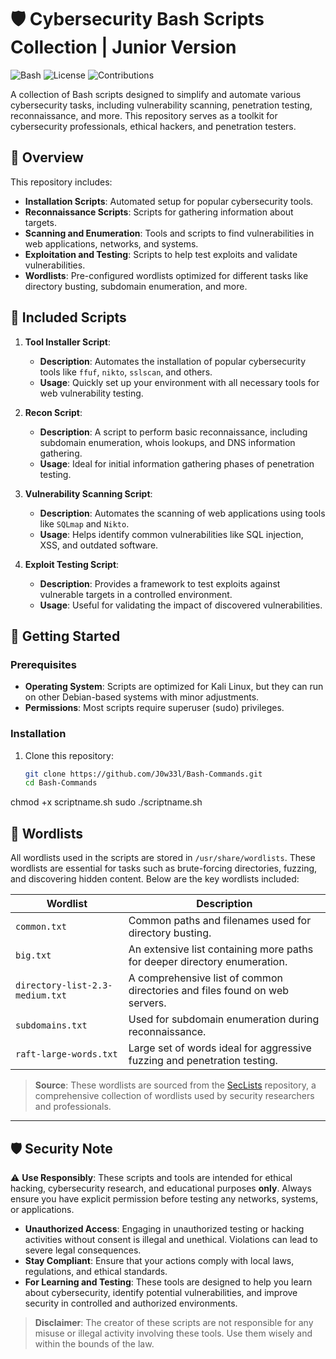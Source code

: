 # 🛡️ Cybersecurity Bash Scripts Collection | Junior Version

![Bash](https://img.shields.io/badge/Bash-Scripts-blue?style=for-the-badge&logo=gnu-bash&logoColor=white)
![License](https://img.shields.io/github/license/yourusername/cybersecurity-scripts?style=for-the-badge)
![Contributions](https://img.shields.io/badge/Contributions-Welcome-brightgreen?style=for-the-badge)

A collection of Bash scripts designed to simplify and automate various cybersecurity tasks, including vulnerability scanning, penetration testing, reconnaissance, and more. This repository serves as a toolkit for cybersecurity professionals, ethical hackers, and penetration testers.

## 📜 Overview

This repository includes:
- **Installation Scripts**: Automated setup for popular cybersecurity tools.
- **Reconnaissance Scripts**: Scripts for gathering information about targets.
- **Scanning and Enumeration**: Tools and scripts to find vulnerabilities in web applications, networks, and systems.
- **Exploitation and Testing**: Scripts to help test exploits and validate vulnerabilities.
- **Wordlists**: Pre-configured wordlists optimized for different tasks like directory busting, subdomain enumeration, and more.

## 🧰 Included Scripts

1. **Tool Installer Script**: 
   - **Description**: Automates the installation of popular cybersecurity tools like `ffuf`, `nikto`, `sslscan`, and others.
   - **Usage**: Quickly set up your environment with all necessary tools for web vulnerability testing.

2. **Recon Script**: 
   - **Description**: A script to perform basic reconnaissance, including subdomain enumeration, whois lookups, and DNS information gathering.
   - **Usage**: Ideal for initial information gathering phases of penetration testing.

3. **Vulnerability Scanning Script**: 
   - **Description**: Automates the scanning of web applications using tools like `SQLmap` and `Nikto`.
   - **Usage**: Helps identify common vulnerabilities like SQL injection, XSS, and outdated software.

4. **Exploit Testing Script**: 
   - **Description**: Provides a framework to test exploits against vulnerable targets in a controlled environment.
   - **Usage**: Useful for validating the impact of discovered vulnerabilities.

## 🚀 Getting Started

### Prerequisites

- **Operating System**: Scripts are optimized for Kali Linux, but they can run on other Debian-based systems with minor adjustments.
- **Permissions**: Most scripts require superuser (sudo) privileges.

### Installation

1. Clone this repository:

   ```bash
   git clone https://github.com/J0w33l/Bash-Commands.git
   cd Bash-Commands
  chmod +x scriptname.sh
  sudo ./scriptname.sh


## 📂 Wordlists

All wordlists used in the scripts are stored in `/usr/share/wordlists`. These wordlists are essential for tasks such as brute-forcing directories, fuzzing, and discovering hidden content. Below are the key wordlists included:

| **Wordlist**                   | **Description**                                                            |
|-------------------------------|----------------------------------------------------------------------------|
| `common.txt`                  | Common paths and filenames used for directory busting.                     |
| `big.txt`                     | An extensive list containing more paths for deeper directory enumeration.  |
| `directory-list-2.3-medium.txt` | A comprehensive list of common directories and files found on web servers. |
| `subdomains.txt`              | Used for subdomain enumeration during reconnaissance.                      |
| `raft-large-words.txt`        | Large set of words ideal for aggressive fuzzing and penetration testing.   |

> **Source**: These wordlists are sourced from the [SecLists](https://github.com/danielmiessler/SecLists) repository, a comprehensive collection of wordlists used by security researchers and professionals.

---

## 🛡️ Security Note

⚠️ **Use Responsibly**: These scripts and tools are intended for ethical hacking, cybersecurity research, and educational purposes **only**. Always ensure you have explicit permission before testing any networks, systems, or applications.

- **Unauthorized Access**: Engaging in unauthorized testing or hacking activities without consent is illegal and unethical. Violations can lead to severe legal consequences.
- **Stay Compliant**: Ensure that your actions comply with local laws, regulations, and ethical standards.
- **For Learning and Testing**: These tools are designed to help you learn about cybersecurity, identify potential vulnerabilities, and improve security in controlled and authorized environments.

> **Disclaimer**: The creator of these scripts are not responsible for any misuse or illegal activity involving these tools. Use them wisely and within the bounds of the law.
